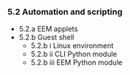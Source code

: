 ### 5.2 Automation and scripting

* 5.2.a EEM applets
* 5.2.b Guest shell
  * 5.2.b i Linux environment
  * 5.2.b ii CLI Python module
  * 5.2.b iii EEM Python module
